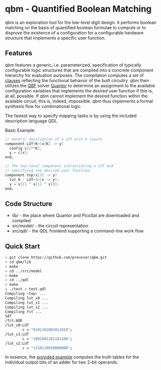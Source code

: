 # qbm - Quantified Boolean Matching
qbm is an exploration tool for the low-level digit design.
It performs boolean matching on the basis of quantified boolean formulae
to compute or to disprove the existence of a configuration for a configurable
hardware structure that implements a specific user function.

## Features
qbm features a generic, i.e. parameterized, specification of typically configurable logic structures that are compiled into a concrete component
hierarchy for evaluation purposes. The compilation computes a set of
[clauses](https://en.wikipedia.org/wiki/Clause_%28logic%29)
reflecting the functional behavior of the built circuitry. qbm then utilizes
the [QBF](https://en.wikipedia.org/wiki/True_quantified_Boolean_formula)
solver [Quantor](http://fmv.jku.at/quantor/) to determine an assignment to the available configuration variables that implements the desired user function if this is, at all, possible. If qbm cannot implement the desired function within the available circuit, this is, indeed, impossible. qbm thus implements a formal synthesis flow for combinational logic.

The fastest way to specify mapping tasks is by using the included description language QDL.

Basic Example:
```C
// Generic description of a LUT with K inputs
component LUT<K>(x[K] -> y)
  config c[2**K];
  y = c[x];
end;

// The top-level component instantiating a LUT and
// specifying the desired user function.
component top(x[3] -> y)
  lut_0 : LUT<3>(x -> y);
  y = x[2] ^ x[1] ^ x[0];
end;
```

## Code Structure
* lib/       - the place where Quantor and PicoSat are downloaded and compiled
* src/model/ - the circuit representation
* src/qdl/   - the QDL frontend supporting a command-line work flow

## Quick Start
```bash
> git clone https://github.com/preusser/qbm.git
> cd qbm/lib
> make
> cd ../src/model
> make
> cd ../qdl
> make
> ./test < test.qdl
Compiling <top> ...
Compiling lut_s0 ...
Compiling lut_s1 ...
Compiling lut_s2 ...
Compiling fct ...
SAT
/fct:ADD
/lut_s0:LUT
        c = "0101101001011010";
/lut_s1:LUT
        c = "1001001101101100";
/lut_s2:LUT
        c = "1110110010000000";
```
In essence, the
[provided example](https://github.com/preusser/qbm/blob/master/src/qdl/test.qdl)
computes the truth tables for the individual
output bits of an adder for two 2-bit operands.
